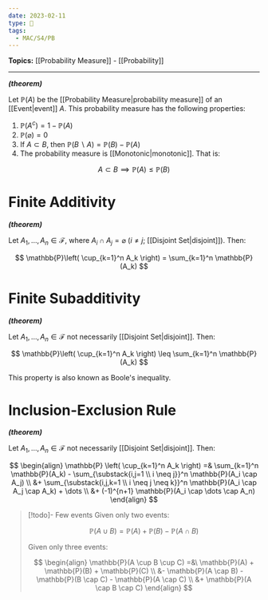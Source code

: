 ```yaml
---
date: 2023-02-11
type: 🧠
tags:
  - MAC/S4/PB
---
```


**Topics:** [[Probability Measure]] - [[Probability]]

---

_**(theorem)**_

Let $\mathbb{P}(A)$ be the [[Probability Measure|probability measure]] of an [[Event|event]] $A$. This probability measure has the following properties:

1. $\mathbb{P}(A^c) = 1 - \mathbb{P}(A)$
2. $\mathbb{P}(\varnothing) = 0$
3. If $A \subset B$, then $\mathbb{P}(B \backslash A) = \mathbb{P}(B) - \mathbb{P}(A)$
4. The probability measure is [[Monotonic|monotonic]]. That is:

$$
A \subset B \implies \mathbb{P}(A) \leq \mathbb{P}(B)
$$

# Finite Additivity

_**(theorem)**_

Let $A_1, \dots, A_n \in \mathscr{F}$, where $A_i \cap A_j = \varnothing$ ($i \neq j$; [[Disjoint Set|disjoint]]). Then:

$$
\mathbb{P}\left( \cup_{k=1}^n A_k \right) = \sum_{k=1}^n \mathbb{P}(A_k)
$$

# Finite Subadditivity

_**(theorem)**_

Let $A_1, \dots, A_n \in \mathscr{F}$ not necessarily [[Disjoint Set|disjoint]]. Then:

$$
\mathbb{P}\left( \cup_{k=1}^n A_k \right) \leq \sum_{k=1}^n \mathbb{P}(A_k)
$$

This property is also known as Boole's inequality.

# Inclusion-Exclusion Rule

_**(theorem)**_

Let $A_1, \dots, A_n \in \mathscr{F}$ not necessarily [[Disjoint Set|disjoint]]. Then:

$$
\begin{align}
\mathbb{P} \left( \cup_{k=1}^n A_k \right) =& \sum_{k=1}^n \mathbb{P}(A_k) - \sum_{\substack{i,j=1 \\ i \neq j}}^n \mathbb{P}(A_i \cap A_j) \\
&+ \sum_{\substack{i,j,k=1 \\ i \neq j \neq k}}^n \mathbb{P}(A_i \cap A_j \cap A_k) + \dots \\
&+ (-1)^{n+1} \mathbb{P}(A_i \cap \dots \cap A_n)
\end{align}
$$

> [!todo]- Few events
> Given only two events:
>
> $$
> \mathbb{P}(A \cup B) = \mathbb{P}(A) + \mathbb{P}(B) - \mathbb{P}(A \cap B)
> $$
>
> Given only three events:
>
> $$
> \begin{align} \mathbb{P}(A \cup B \cup C) =&\  \mathbb{P}(A) + \mathbb{P}(B) + \mathbb{P}(C) \\ &- \mathbb{P}(A \cap B) - \mathbb{P}(B \cap C) - \mathbb{P}(A \cap C) \\ &+ \mathbb{P}(A \cap B \cap C) \end{align}
> $$
